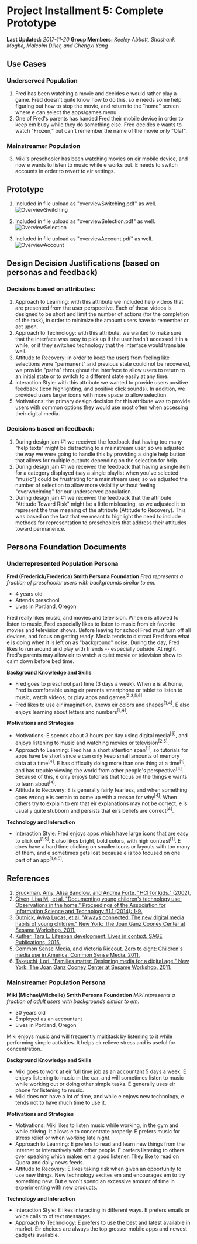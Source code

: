 # Project Installment 5: Complete Prototype

**Last Updated:** *2017-11-20*
**Group Members:** *Keeley Abbott, Shashank Moghe, Malcolm Diller, and Chengxi Yang*

## Use Cases
### Underserved Population
1. Fred has been watching a movie and decides e would rather play a game. Fred doesn't quite know how to do this, so e needs some help figuring out how to stop the movie, and return to the "home" screen where e can select the apps/games menu.
2. One of Fred's parents has handed Fred their mobile device in order to keep em busy while they do something else. Fred decides e wants to watch "Frozen," but can't remember the name of the movie only "Olaf".

### Mainstreamer Population
3. Miki's preschooler has been watching movies on eir mobile device, and now e wants to listen to music while e works out. E needs to switch accounts in order to revert to eir settings.

## Prototype
1. Included in file upload as "overviewSwitching.pdf" as well.
![OverviewSwitching](mediaSwitching_iPhone/overviewSwitching.png)

<div class="page-break"></div>

2. Included in file upload as "overviewSelection.pdf" as well.
![OverviewSelection](mediaSelection_iPhone/overviewSelection.png)

3. Included in file upload as "overviewAccount.pdf" as well.
![OverviewAccount](accountSwitching_iPhone/overviewAccount.png)

## Design Decision Justifications (based on personas and feedback)
### Decisions based on attributes:
  1. Approach to Learning: with this attribute we included help videos that are presented from the user perspective. Each of these videos is designed to be short and limit the number of actions (for the completion of the task), in order to minimize the amount users have to remember or act upon.
  2. Approach to Technology: with this attribute, we wanted to make sure that the interface was easy to pick up if the user hadn't accessed it in a while, or if they switched technology that the interface would translate well.
  3. Attitude to Recovery: in order to keep the users from feeling like selections were "permanent" and previous state could not be recovered, we provide "paths" throughout the interface to allow users to return to an initial state or to switch to a different state easily at any time.
  4. Interaction Style: with this attribute we wanted to provide users positive feedback (icon highlighting, and positive click sounds). In addition, we provided users larger icons with more space to allow selection.
  5. Motivations: the primary design decision for this attribute was to provide users with common options they would use most often when accessing their digital media.

### Decisions based on feedback:
  1. During design jam #1 we received the feedback that having too many "help texts" might be distracting to a mainstream user, so we adjusted the way we were going to handle this by providing a single help button that allows for multiple outputs depending on the selection for help.
  2. During design jam #1 we received the feedback that having a single item for a category displayed (say a single playlist when you've selected "music") could be frustrating for a mainstream user, so we adjusted the number of selection to allow more visibility without feeling "overwhelming" for our underserved population.
  3. During design jam #1 we received the feedback that the attribute "Attitude Toward Risk" might be a little misleading, so we adjusted it to represent the true meaning of the attribute (Attitude to Recovery). This was based on the fact that we meant to highlight the need to include methods for representation to preschoolers that address their attitudes toward permanence.

<div class="page-break"></div>

## Persona Foundation Documents
### Underrepresented Population Persona
**Fred (Frederick/Frederica) Smith Persona Foundation**
_Fred represents a fraction of preschooler users with backgrounds similar to em._

- 4 years old
- Attends preschool
- Lives in Portland, Oregon

Fred really likes music, and movies and television. When e is allowed to listen to music, Fred especially likes to listen to music from eir favorite movies and television shows. Before leaving for school Fred must turn off all devices, and focus on getting ready. Media tends to distract Fred from what e is doing when it is left on as "background" noise. During the day, Fred likes to run around and play with friends -- especially outside. At night Fred's parents may allow eir to watch a quiet movie or television show to calm down before bed time.

**Background Knowledge and Skills**
- Fred goes to preschool part time (3 days a week). When e is at home, Fred is comfortable using eir parents smartphone or tablet to listen to music, watch videos, or play apps and games<sup>[2,3,5,6]</sup>.
- Fred likes to use eir imagination, knows eir colors and shapes<sup>[1,4]</sup>. E also enjoys learning about letters and numbers<sup>[1,4]</sup>.

**Motivations and Strategies**
- Motivations: E spends about 3 hours per day using digital media<sup>[5]</sup>, and enjoys listening to music and watching movies or television<sup>[2,5]</sup>.
- Approach to Learning: Fred has a short attention span<sup>[1]</sup>, so tutorials for apps have be short since e can only keep small amounts of memory data at a time<sup>[4]</sup>. E has difficulty doing more than one thing at a time<sup>[1]</sup>, and has trouble viewing the world from other people's perspective<sup>[4]</sup>. Because of this, e only enjoys tutorials that focus on the things e wants to learn about<sup>[4]</sup>.
- Attitude to Recovery: E is generally fairly fearless, and when something goes wrong e is certain to come up with a reason for why<sup>[4]</sup>. When others try to explain to em that eir explanations may not be correct, e is usually quite stubborn and persists that eirs beliefs are correct<sup>[4]</sup>.

**Technology and Interaction**
- Interaction Style: Fred enjoys apps which have large icons that are easy to click on<sup>[1,5]</sup>. E also likes bright, bold colors, with high contrast<sup>[1]</sup>. E does have a hard time clicking on smaller icons or layouts with too many of them, and e sometimes gets lost because e is too focused on one part of an app<sup>[1,4,5]</sup>.

<div class="page-break"></div>

## References
1. [Bruckman, Amy, Alisa Bandlow, and Andrea Forte. "HCI for kids." (2002).](#bbf02hci)
2. [Given, Lisa M., et al. "Documenting young children's technology use: Observations in the home." Proceedings of the Association for Information Science and Technology 51.1 (2014): 1-9.](#gea14aist)
3. [Gutnick, Aviva Lucas, et al. "Always connected: The new digital media habits of young children." New York: The Joan Ganz Cooney Center at Sesame Workshop. 2011.](#gea11always)
4. [Kuther, Tara L. Lifespan development: Lives in context. SAGE Publications, 2015.](#k15lifespan)
5. [Common Sense Media, and Victoria Rideout. Zero to eight: Children's media use in America. Common Sense Media, 2011.](#v11csm)
6. [Takeuchi, Lori. "Families matter: Designing media for a digital age." New York: The Joan Ganz Cooney Center at Sesame Workshop. 2011.](#t11families)


<div class="page-break"></div>

### Mainstreamer Population Persona
**Miki (Michael/Michelle) Smith Persona Foundation**
_Miki represents a fraction of adult users with backgrounds similar to em._

- 30 years old
- Employed as an accountant
- Lives in Portland, Oregon

Miki enjoys music and will frequently multitask by listening to it while performing simple activities. It helps eir relieve stress and is useful for concentration.

**Background Knowledge and Skills**
- Miki goes to work at eir full time job as an accountant 5 days a week. E enjoys listening to music in the car, and will sometimes listen to music while working out or doing other simple tasks. E generally uses eir phone for listening to music.
- Miki does not have a lot of time, and while e enjoys new technology, e tends not to have much time to use it.

**Motivations and Strategies**
- Motivations: Miki likes to listen music while working, in the gym and while driving. It allows e to concentrate properly. E prefers music for stress relief or when working late night.
- Approach to Learning: E prefers to read and learn new things from the Internet or interactively with other people. E prefers listening to others over speaking which makes em a good listener. They like to read on Quora and daily news feeds.
- Attitude to Recovery: E likes taking risk when given an opportunity to use new things. New technology excites em and encourages em to try something new. But e won't spend an excessive amount of  time in experimenting with new products.

**Technology and Interaction**
- Interaction Style: E likes interacting in different ways. E prefers emails or voice calls to of text messages.
- Approach to Technology: E prefers to use the best and latest available in market. Eir choices are always the top grosser mobile apps and newest gadgets available.
